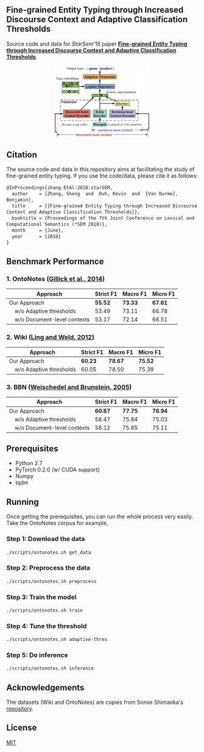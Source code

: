 ## Fine-grained Entity Typing through Increased Discourse Context and Adaptive Classification Thresholds

Source code and data for *StarSem*'18 paper **[Fine-grained Entity Typing through Increased Discourse Context and Adaptive Classification Thresholds](#)**. 

<p align="center">
<img src="figet.png" alt="logo" width="50%"/>
</p>

## Citation
The source code and data in this repository aims at facilitating the study of fine-grained entity typing. If you use the code/data, please cite it as follows:

```
@InProceedings{zhang-EtAl:2018:starSEM,
  author    = {Zhang, Sheng  and  Duh, Kevin  and  {Van Durme}, Benjamin},
  title     = {{Fine-grained Entity Typing through Increased Discourse Context and Adaptive Classification Thresholds}},
  booktitle = {Proceedings of the 7th Joint Conference on Lexical and Computational Semantics (*SEM 2018)},
  month     = {June},
  year      = {2018}
}
```


## Benchmark Performance
### 1. OntoNotes ([Gillick et al., 2014](https://arxiv.org/pdf/1412.1820.pdf)) 
Approach | Strict F1 | Macro F1 | Micro F1 
-------|-----------|--------|----
Our Approach | **55.52** | **73.33** | **67.61** 
&nbsp;&nbsp;&nbsp;&nbsp;w/o Adaptive thresholds | 53.49 | 73.11 | 66.78 
&nbsp;&nbsp;&nbsp;&nbsp;w/o Document-level contexts | 53.17 | 72.14 | 66.51 

### 2. Wiki ([Ling and Weld, 2012](http://xiaoling.github.io/pubs/ling-aaai12.pdf)) 
Approach | Strict F1 | Macro F1 | Micro F1 
-------|-----------|--------|----
Our Approach | **60.23** | **78.67** | **75.52** 
&nbsp;&nbsp;&nbsp;&nbsp;w/o Adaptive thresholds | 60.05 | 78.50 | 75.39 

### 3. BBN ([Weischedel and Brunstein, 2005](https://catalog.ldc.upenn.edu/ldc2005t33)) 
Approach | Strict F1 | Macro F1 | Micro F1 
-------|-----------|--------|----
Our Approach | **60.87** | **77.75** | **76.94** 
&nbsp;&nbsp;&nbsp;&nbsp;w/o Adaptive thresholds | 58.47 | 75.84 | 75.03 
&nbsp;&nbsp;&nbsp;&nbsp;w/o Document-level contexts | 58.12 | 75.65 | 75.11 


## Prerequisites

* Python 2.7
* PyTorch 0.2.0 (w/ CUDA support)
* Numpy
* tqdm



## Running
Once getting the prerequisites, you can run the whole process very easily. Take the OntoNotes corpus for example,

### Step 1: Download the data
```bash
./scripts/ontonotes.sh get_data
```

### Step 2: Preprocess the data
```bash
./scripts/ontonotes.sh preprocess
```

### Step 3: Train the model
```bash
./scripts/ontonotes.sh train
```
### Step 4: Tune the threshold
```bash
./scripts/ontonotes.sh adaptive-thres
```

### Step 5: Do inference
```bash
./scripts/ontonotes.sh inference
```

## Acknowledgements
The datasets (Wiki and OntoNotes) are copies from Sonse Shimaoka's [repository](https://github.com/shimaokasonse/NFGEC). 

## License

[MIT](LICENSE)

